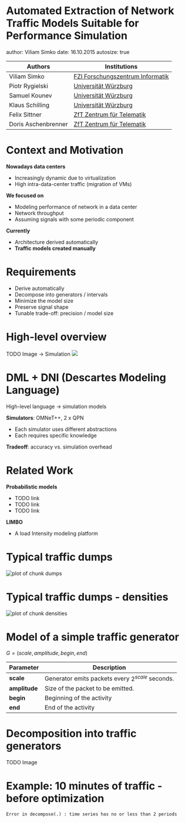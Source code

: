 

Automated Extraction of Network Traffic Models Suitable for Performance Simulation
========================================================
author: Viliam Simko
date: 16.10.2015
autosize: true

[FZI]: http://www.fzi.de "Forschungszentrum Informatik"
[UWU]: http://https://www.uni-wuerzburg.de "Universität Würzburg"
[ZfT]: http://www.telematik-zentrum.de "ZfT Zentrum für Telematik"

Authors             | Institutions
--------------------|----------------------------------------
Viliam Simko        | [FZI Forschungszentrum Informatik][FZI]
Piotr Rygielski     | [Universität Würzburg][UWU]
Samuel Kounev       | [Universität Würzburg][UWU]
Klaus Schilling     | [Universität Würzburg][UWU]
Felix Sittner       | [ZfT Zentrum für Telematik][ZfT]
Doris Aschenbrenner | [ZfT Zentrum für Telematik][ZfT]


Context and Motivation
========================================================
**Nowadays data centers**
- Increasingly dynamic due to virtualization
- High intra-data-center traffic (migration of VMs)

**We focused on**
- Modeling performance of network in a data center
- Network throughput
- Assuming signals with some periodic component

**Currently**
- Architecture derived automatically
- **Traffic models created manually**


Requirements
========================================================
- Derive automatically
- Decompose into generators / intervals
- Minimize the model size
- Preserve signal shape
- Tunable trade-off: precision / model size


High-level overview
========================================================
TODO Image $\rightarrow$ Simulation
![](images/overview-schema.png)


DML + DNI (Descartes Modeling Language)
========================================================
High-level language → simulation models

**Simulators**: OMNeT++, 2 x QPN
- Each simulator uses different abstractions
- Each requires specific knowledge

**Tradeoff**: accuracy vs. simulation overhead


Related Work
========================================================
**Probabilistic models**
- TODO link
- TODO link
- TODO link

**LIMBO**
- A load Intensity modeling platform


Typical traffic dumps
========================================================
![plot of chunk dumps](images-gen/dumps-1.png)


Typical traffic dumps - densities
========================================================
![plot of chunk densities](images-gen/densities-1.png)


Model of a simple traffic generator
========================================================
$G = (scale, amplitude, begin, end)$

Parameter     | Description
--------------|-------------------------------------------------
**scale**     | Generator emits packets every $2^{scale}$ seconds.
**amplitude** | Size of the packet to be emitted.
**begin**     | Beginning of the activity
**end**       | End of the activity


Decomposition into traffic generators
========================================================
TODO Image


Example: 10 minutes of traffic - before optimization
========================================================




```
Error in decompose(.) : time series has no or less than 2 periods
```
